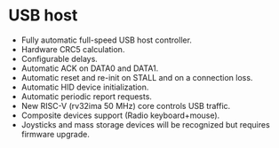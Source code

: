 # USB host

* Fully automatic full-speed USB host controller.
* Hardware CRC5 calculation.
* Configurable delays.
* Automatic ACK on DATA0 and DATA1.
* Automatic reset and re-init on STALL and on a connection loss.
* Automatic HID device initialization.
* Automatic periodic report requests.
* New RISC-V (rv32ima 50 MHz) core controls USB traffic.
* Composite devices support (Radio keyboard+mouse).
* Joysticks and mass storage devices will be recognized but requires firmware upgrade.
